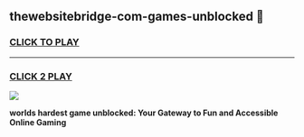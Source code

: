 
## thewebsitebridge-com-games-unblocked 👋
<h3>
<a href="https://premium.freeplayer.one?title=thewebsitebridge-com-games-unblocked&ref=14F">CLICK TO PLAY</a></h3>
<hr>

<h3>
<a href="https://premium.freeplayer.one?title=thewebsitebridge-com-games-unblocked&ref=14F">CLICK 2 PLAY</a>
  
</h3>

<a href="https://premium.freeplayer.one?title=thewebsitebridge-com-games-unblocked&ref=12F/"><img src="https://clearcache.store/games.png"></a>


**worlds hardest game unblocked: Your Gateway to Fun and Accessible Online Gaming**
